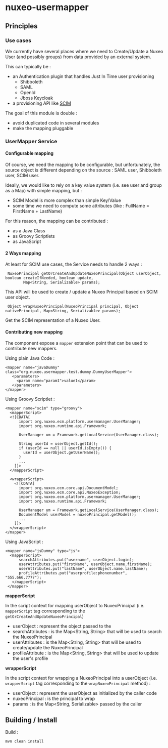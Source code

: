 nuxeo-usermapper
==========================

## Principles

### Use cases

We currently have several places where we need to Create/Update a Nuxeo User (and possibly groups) from data provided by an external system.

This can typically be :

 - an Authentication plugin that handles Just In Time user provisioning
     - Shibboleth
     - SAML
     - OpenId
     - Jboss Keycloak
 - a provisioning API like [SCIM](http://www.simplecloud.info/)

The goal of this module is double :

 - avoid duplicated code in several modules
 - make the mapping pluggable

### UserMapper Service

#### Configurable mapping

Of course, we need the mapping to be configurable, but unfortunately, the source object is different depending on the source : SAML user, Shibboleth user, SCIM user.

Ideally, we would like to rely on a key value system (i.e. see user and group as a Map) with simple mapping, but :

 - SCIM Model is more complex than simple Key/Value
 - some time we need to compute some attributes (like : FullName = FirstName + LastName)

For this reason, the mapping can be contributed :

 - as a Java Class
 - as Groovy Scriptlets
 - as JavaScript

#### 2 Ways mapping

At least for SCIM use cases, the Service needs to handle 2 ways :

     NuxeoPrincipal getOrCreateAndUpdateNuxeoPrincipal(Object userObject, boolean createIfNeeded, boolean update,
            Map<String, Serializable> params);

This API will be used to create / update a Nuxeo Principal based on SCIM user object.

     Object wrapNuxeoPrincipal(NuxeoPrincipal principal, Object nativePrincipal, Map<String, Serializable> params);

Get the SCIM representation of a Nuxeo User.

#### Contributing new mapping

The component expose a `mapper` extension point that can be used to contribute new mappers.

Using plain Java Code :

    <mapper name="javaDummy" class="org.nuxeo.usermapper.test.dummy.DummyUserMapper">
       <parameters>
         <param name="param1">value1</param>
       </parameters>
    </mapper>

Using Groovy Scriptlet :

    <mapper name="scim" type="groovy">
      <mapperScript>
      <![CDATA[
          import org.nuxeo.ecm.platform.usermanager.UserManager;
          import org.nuxeo.runtime.api.Framework;

          UserManager um = Framework.getLocalService(UserManager.class);

          String userId = userObject.getId();
          if (userId == null || userId.isEmpty()) {
            userId = userObject.getUserName();
          }
          ...
        ]]>
      </mapperScript>

      <wrapperScript>
        <![CDATA[
          import org.nuxeo.ecm.core.api.DocumentModel;
          import org.nuxeo.ecm.core.api.NuxeoException;
          import org.nuxeo.ecm.platform.usermanager.UserManager;
          import org.nuxeo.runtime.api.Framework;

          UserManager um = Framework.getLocalService(UserManager.class);
          DocumentModel userModel = nuxeoPrincipal.getModel();
          ...
        ]]>
      </wrapperScript>
    </mapper>

Using JavaScript :

    <mapper name="jsDummy" type="js">
      <mapperScript>
          searchAttributes.put("username", userObject.login);
          userAttributes.put("firstName", userObject.name.firstName);
          userAttributes.put("lastName", userObject.name.lastName);
          profileAttributes.put("userprofile:phonenumber", "555.666.7777");
       </mapperScript>
     </mapper>

**mapperScript**

In the script context for mapping userObject to NuxeoPrincipal (i.e. `mapperScript` tag corresponding to the `getOrCreateAndUpdateNuxeoPrincipal`)

 - userObject : represent the object passed to the
 - searchAttributes : is the Map&lt;String, String&gt; that will be used to search the NuxeoPrincipal
 - userAttributes : is the Map&lt;String, String&gt; that will be used to create/update the NuxeoPrincipal
 - profileAttribute : is the Map&lt;String, String&gt; that will be used to update the user's profile

**wrapperScript**

In the script context for wrapping a NuxeoPrincipal into a userObject (i.e. `wrapperScript` tag corresponding to the `wrapNuxeoPrincipal` method) :

 - userObject : represent the userObject as initialized by the caller code
 - nuxeoPrincipal : is the principal to wrap
 - params : is the Map&lt;String, Serializable&gt; passed by the caller

## Building / Install

Build :

    mvn clean install
